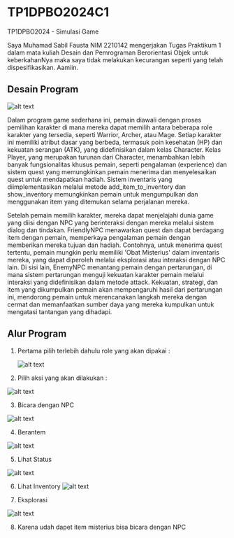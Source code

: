 # TP1DPBO2024C1

TP1DPBO2024 - Simulasi Game

Saya Muhamad Sabil Fausta NIM 2210142 mengerjakan Tugas Praktikum 1 dalam mata kuliah Desain dan Pemrograman Berorientasi Objek untuk keberkahanNya maka saya tidak melakukan kecurangan seperti yang telah dispesifikasikan. Aamiin.

## Desain Program

![alt text](image-2.png)

Dalam program game sederhana ini, pemain diawali dengan proses pemilihan karakter di mana mereka dapat memilih antara beberapa role karakter yang tersedia, seperti Warrior, Archer, atau Mage. Setiap karakter ini memiliki atribut dasar yang berbeda, termasuk poin kesehatan (HP) dan kekuatan serangan (ATK), yang didefinisikan dalam kelas Character. Kelas Player, yang merupakan turunan dari Character, menambahkan lebih banyak fungsionalitas khusus pemain, seperti pengalaman (experience) dan sistem quest yang memungkinkan pemain menerima dan menyelesaikan quest untuk mendapatkan hadiah. Sistem inventaris yang diimplementasikan melalui metode add_item_to_inventory dan show_inventory memungkinkan pemain untuk mengumpulkan dan menggunakan item yang ditemukan selama perjalanan mereka.

Setelah pemain memilih karakter, mereka dapat menjelajahi dunia game yang diisi dengan NPC yang berinteraksi dengan mereka melalui sistem dialog dan tindakan. FriendlyNPC menawarkan quest dan dapat berdagang item dengan pemain, memperkaya pengalaman pemain dengan memberikan mereka tujuan dan hadiah. Contohnya, untuk menerima quest tertentu, pemain mungkin perlu memiliki 'Obat Misterius' dalam inventaris mereka, yang dapat diperoleh melalui eksplorasi atau interaksi dengan NPC lain. Di sisi lain, EnemyNPC menantang pemain dengan pertarungan, di mana sistem pertarungan menguji kekuatan karakter pemain melalui interaksi yang didefinisikan dalam metode attack. Kekuatan, strategi, dan item yang dikumpulkan pemain akan mempengaruhi hasil dari pertarungan ini, mendorong pemain untuk merencanakan langkah mereka dengan cermat dan memanfaatkan sumber daya yang mereka kumpulkan untuk mengatasi tantangan yang dihadapi.

## Alur Program

1. Pertama pilih terlebih dahulu role yang akan dipakai :

   ![alt text](image-1.png)

2. Pilih aksi yang akan dilakukan :

![alt text](image-3.png)

3. Bicara dengan NPC

![alt text](image-4.png)

4. Berantem

![alt text](image-5.png)

5. Lihat Status

![alt text](image-6.png)

6. Lihat Inventory
   ![alt text](image-8.png)

7. Eksplorasi

![alt text](image-7.png)

8. Karena udah dapet item misterius bisa bicara dengan NPC
